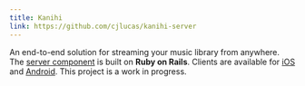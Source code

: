 ```yaml
---
title: Kanihi
link: https://github.com/cjlucas/kanihi-server
---
```

An end-to-end solution for streaming your music library from anywhere. The [server component](https://github.com/cjlucas/kanihi-server) is built on **Ruby on Rails**. Clients are available for [iOS](https://github.com/cjlucas/kanihi-client-ios) and [Android](https://github.com/cjlucas/kanihi-android). This project is a work in progress.